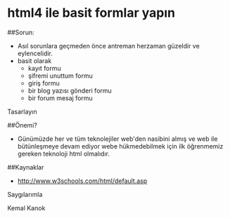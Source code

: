 # html4 ile basit formlar yapın
##Sorun:
* Asıl sorunlara geçmeden önce antreman herzaman güzeldir ve eylencelidir.
* basit olarak 
  * kayıt formu
  * şifremi unuttum formu
  * giriş formu
  * bir blog yazısı gönderi formu
  * bir forum mesaj formu 
  


Tasarlayın

##Önemi?
* Günümüzde her ve tüm teknolejiler web'den nasibini almış ve web ile bütünleşmeye devam ediyor webe hükmedebilmek için ilk öğrenmemiz gereken teknoloji html olmalıdır.

##Kaynaklar
* http://www.w3schools.com/html/default.asp

Saygılarımla 

Kemal Kanok
